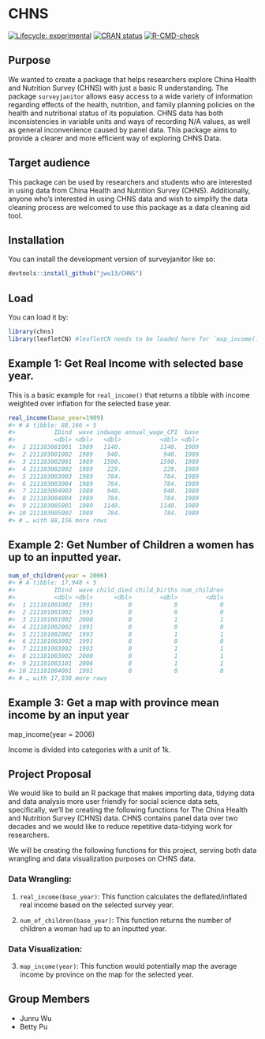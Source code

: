 
<!-- README.md is generated from README.Rmd. Please edit that file -->

# CHNS

<!-- badges: start -->

[![Lifecycle:
experimental](https://img.shields.io/badge/lifecycle-experimental-orange.svg)](https://lifecycle.r-lib.org/articles/stages.html#experimental)
[![CRAN
status](https://www.r-pkg.org/badges/version/surveyjanitor)](https://CRAN.R-project.org/package=surveyjanitor)
[![R-CMD-check](https://github.com/jwu13/CHNS/actions/workflows/R-CMD-check.yaml/badge.svg)](https://github.com/jwu13/CHNS/actions/workflows/R-CMD-check.yaml)
<!-- badges: end -->

## Purpose

We wanted to create a package that helps researchers explore China
Health and Nutrition Survey (CHNS) with just a basic R understanding.
The package `surveyjanitor` allows easy access to a wide variety of
information regarding effects of the health, nutrition, and family
planning policies on the health and nutritional status of its
population. CHNS data has both inconsistencies in variable units and
ways of recording N/A values, as well as general inconvenience caused by
panel data. This package aims to provide a clearer and more efficient
way of exploring CHNS Data.

## Target audience

This package can be used by researchers and students who are interested
in using data from China Health and Nutrition Survey (CHNS).
Additionally, anyone who’s interested in using CHNS data and wish to
simplify the data cleaning process are welcomed to use this package as a
data cleaning aid tool.

## Installation

You can install the development version of surveyjanitor like so:

``` r
devtools::install_github("jwu13/CHNS")
```

## Load

You can load it by:

``` r
library(chns)
library(leafletCN) #leafletCN needs to be loaded here for `map_income()` function
```

## Example 1: Get Real Income with selected base year.

This is a basic example for `real_income()` that returns a tibble with
income weighted over inflation for the selected base year.

``` r
real_income(base_year=1989) 
#> # A tibble: 88,166 × 5
#>           IDind  wave indwage annual_wage_CPI  base
#>           <dbl> <dbl>   <dbl>           <dbl> <dbl>
#>  1 211103001001  1989   1140.           1140.  1989
#>  2 211103001002  1989    940.            940.  1989
#>  3 211103002001  1989   1590.           1590.  1989
#>  4 211103002002  1989    229.            229.  1989
#>  5 211103003003  1989    784.            784.  1989
#>  6 211103003004  1989    784.            784.  1989
#>  7 211103004003  1989    940.            940.  1989
#>  8 211103004004  1989    784.            784.  1989
#>  9 211103005001  1989   1140.           1140.  1989
#> 10 211103005002  1989    784.            784.  1989
#> # … with 88,156 more rows
```

## Example 2: Get Number of Children a women has up to an inputted year.

``` r
num_of_children(year = 2006) 
#> # A tibble: 17,948 × 5
#>           IDind  wave child_died child_births num_children
#>           <dbl> <dbl>      <dbl>        <dbl>        <dbl>
#>  1 211101001002  1991          0            0            0
#>  2 211101001002  1993          0            0            0
#>  3 211101001002  2000          0            1            1
#>  4 211101002002  1991          0            0            0
#>  5 211101002002  1993          0            1            1
#>  6 211101003002  1991          0            0            0
#>  7 211101003002  1993          0            1            1
#>  8 211101003002  2000          0            1            1
#>  9 211101003101  2006          0            1            1
#> 10 211101004001  1991          0            0            0
#> # … with 17,938 more rows
```

## Example 3: Get a map with province mean income by an input year

map_income(year = 2006)

Income is divided into categories with a unit of 1k.

## Project Proposal

We would like to build an R package that makes importing data, tidying
data and data analysis more user friendly for social science data sets,
specifically, we’ll be creating the following functions for The China
Health and Nutrition Survey (CHNS) data. CHNS contains panel data over
two decades and we would like to reduce repetitive data-tidying work for
researchers.

We will be creating the following functions for this project, serving
both data wrangling and data visualization purposes on CHNS data.

### Data Wrangling:

1)  `real_income(base_year)`: This function calculates the
    deflated/inflated real income based on the selected survey year.

2)  `num_of_children(base_year)`: This function returns the number of
    children a woman had up to an inputted year.

### Data Visualization:

3)  `map_income(year)`: This function would potentially map the average
    income by province on the map for the selected year.

## Group Members

-   Junru Wu
-   Betty Pu
